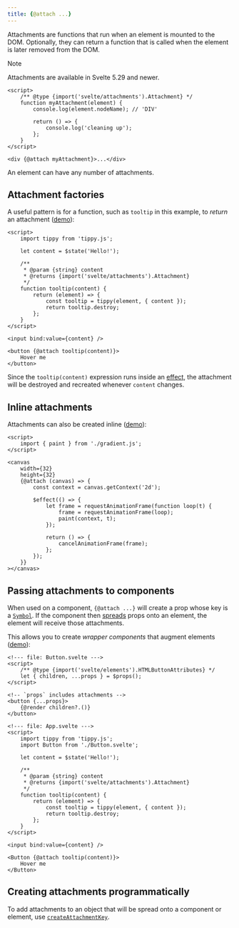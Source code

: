 ```yaml
---
title: {@attach ...}
---
```


Attachments are functions that run when an element is mounted to the DOM. Optionally, they can return a function that is called when the element is later removed from the DOM.

> [!NOTE]
> Attachments are available in Svelte 5.29 and newer.

```svelte
<script>
	/** @type {import('svelte/attachments').Attachment} */
	function myAttachment(element) {
		console.log(element.nodeName); // 'DIV'

		return () => {
			console.log('cleaning up');
		};
	}
</script>

<div {@attach myAttachment}>...</div>
```

An element can have any number of attachments.

## Attachment factories

A useful pattern is for a function, such as `tooltip` in this example, to _return_ an attachment ([demo](/playground/untitled#H4sIAAAAAAAAE3VT0XLaMBD8lavbDiaNCUlbHhTItG_5h5AH2T5ArdBppDOEMv73SkbGJGnH47F9t3un3TsfMyO3mInsh2SW1Sa7zlZKo8_E0zHjg42pGAjxBPxp7cTvUHOMldLjv-IVGUbDoUw295VTlh-WZslqa8kxsLL2ACtHWxh175NffnQfAAGikSGxYQGfPEvGfPSIWtOH0TiBVo2pWJEBJtKhQp4YYzjG9JIdcuMM5IZqHMPioY8vOSA997zQoevf4a7heO7cdp34olRiTGr07OhwH1IdoO2A7dLMbwahZq6MbRhKZWqxk7rBxTGVbuHmhCgb5qDgmIx_J6XtHHukHTrYYqx_YpzYng8aO4RYayql7hU-1ZJl0akqHBE_D9KLolwL-Dibzc7iSln9XjtqTF1UpMkJ2EmXR-BgQErsN4pxIJKr0RVO1qrxAqaTO4fbc9bKulZm3cfDY3aZDgvFGErWjmzhN7KmfX5rXyDeX8Pt1mU-hXjdBOrtuB97vK4GPUtmJ41XcRMEGDLD8do0nJ73zhUhSlyRw0t3vPqD8cjfLs-axiFgNBrkUd9Ulp50c-GLxlXAVlJX-ffpZyiSn7H0eLCUySZQcQdXlxj4El0Yv_FZvIKElqqGTruVLhzu7VRKCh22_5toOyxsWqLwwzK-cCbYNdg-hy-p9D7sbiZWUnts_wLUOF3CJgQAAA==)):

```svelte
<script>
	import tippy from 'tippy.js';

	let content = $state('Hello!');

	/**
	 * @param {string} content
	 * @returns {import('svelte/attachments').Attachment}
	 */
	function tooltip(content) {
		return (element) => {
			const tooltip = tippy(element, { content });
			return tooltip.destroy;
		};
	}
</script>

<input bind:value={content} />

<button {@attach tooltip(content)}>
	Hover me
</button>
```

Since the `tooltip(content)` expression runs inside an [effect]($effect), the attachment will be destroyed and recreated whenever `content` changes.

## Inline attachments

Attachments can also be created inline ([demo](/playground/untitled#H4sIAAAAAAAAE71WbW_aSBD-Kyt0VaBJyGKbqoUkOhdI68qGUkh6pPSDMY6xYwyH12Ab8d9vZtYE6DX38aQQe3fennlm1jvbUmTP3VKj9KcthO3MShelJz9041Ljx7YksiWKcAP2C0V9uazGazcUuDexY_d3-84iEm4kwE3pOnZW_lLcjqOx8OfLxUqwLVvafiTYjj2tFnN2Vr3yVvbUB4NqEJ81x9H11cEounbsaG3HaL_xp2J2s1WVHa5mru_NxMtyW6TAytKgwm5u2RYlYwF4YsEIVSrYDZMaVc8VLblXPlOmZ5UmxkP9P9ynJ9cR5fKxk7EIXQGQIV9wsXL_TtxY6JE_t4W_iO5wv_yURA6uWLhYLMuicrAdi_-2RAMCUGgTReUC8gUTB9mueC2WK1ckq4j9AhVytiPHDX_Fh_-PXBVvhcsdEHl7fSXZkeTHIgtdKp7c3UegUjRYjfM3hQ9ZjpOty407efbF5dyOnxssWYXlcWlqC7sBmDz3Kl575-k8bGIXvdMuvn7uKo_Zx3Ayv_Mnn-7FaH4X2Mo0m6gPyWObR5P5g2q0dc9q6fVeS8uMdifttRxvOg_DKf-ydkEHZBuj_ayZgeFZw472JfuoTb6niZPzyP78jTvtxdpUp-o0q6tWVl87c2dtBfrGan3Ip3Mn-hqkm9Ff3xbGp_6HLwqvWwOtDnFqZvAYmMPOxgyehTW8T7oZzy1fU8yhAXuW6La9xPJ5arW0fNLiWTfTamCnmsED2DlJd6BzM3DA1gBbPQVbDv444Qw6iTXgKfjxwC43B5QbyDzPgrXRNlAm0MZoW0nX5_B06Ak-Mc-k10L7kQe81M3gHvYAz0CvkTwAvC2IOdDT7kADDq0MdSHvxMp0XnAJeXyLrQCx8hTxj3J6L2Igbp5KDIRbSNw6YSPcuDfsI5ac8KI80yFWX0AeitHuox4-pa-BpoEvzKMOOSMfWDeBGIFXwP4gzOE9cu71kF_FEpgf8AF-eYq4wQZ5z8A_2HtUF_LRwjXEaYFvrBnkA7rg00L9pCfjJYjHxNzmG8qbeBlgjndBwT1ypyCG7gtPngcY-aTd8TBPM-h41vfiiX6hjsAT9g3yw4t9ReLGdR_rSjUEOfBDtQRcyKUhSI4cwG_SNlTiD3vou5XiO2IB_zniBhusJeanORnHPpLcU92oZ9F3RjUiTizkDnx2BPUv4KK6Qc9RHIwbTGPZ632vCzqjDHlxEFOK9l3C-Yx1UiQ_XDtgkjUkf0MjR59QJ5XiEqZ-geMZasBzmds9YIK-xadPfIkenTsPsWPP_YYHB2OkxXlIqT6DopYDXaOa-1i_jvwW0JkiPHhG8AwUsfpYV6gF4tFzeXYQD9ZDo76kHoV1l3r5MYa9WtG3VA-sPfYKxW5xhbiRvYm9IqhX8HwO8Ix0UL8471hLOtd16mPip4N5UR6AgRdnJ8dvCMip1vCjbw3khfFS6h9lI-jswjnHnpY16yPHWdGPGeHzMcdZTj1J_d3B_JVRjvnopCv5wD7RVdLDPqG4kscTTpQNfvPgbI3g_f-pS4--a3TGUynH_hvJb9QpDzXJg3fo3eyld1Xq3YHjmbn23lTh7sm1m3Gpwur8Df2umMq16vtlyqLF5cpdurb4zb12Gfu522Dv-HruR_IWpQGmuDdhGMILvNQQq8TdXbwyVB3NP6dT1angaKxyUxqlXuaNf40L8qKWg8-W0XV9weQdDYPXzX4YqsprvXlQpru5Dbf0kRIMSsZ-u8wvGPydeNxPTk-LFSvjlLQEY96Ex_XBXxWv_mroRp6Yoej8hmmV0wnNB7MlEK81j3dT2PXZGxnyRJKBpOyDAYkq7Pb2FsLupzips3KnoPVOY-esXFPes7csrewtYA8Eb5lli1k19qOyAAkMMLxyEsZbuW70i5MMnRR8HntxFvErXiZhguMfmL8gPOXmB3DC-E8aEafNVzVqqEGQXtdRUAcDvq6ioopSr-97tugAqvcyOar3iy3VnZLanbb1T1jZfrjxo2mp8WSHsbv7Bx1mHBBZDAAA)):

```svelte
<script>
	import { paint } from './gradient.js';
</script>

<canvas
	width={32}
	height={32}
	{@attach (canvas) => {
		const context = canvas.getContext('2d');

		$effect(() => {
			let frame = requestAnimationFrame(function loop(t) {
				frame = requestAnimationFrame(loop);
				paint(context, t);
			});

			return () => {
				cancelAnimationFrame(frame);
			};
		});
	}}
></canvas>
```

## Passing attachments to components

When used on a component, `{@attach ...}` will create a prop whose key is a [`Symbol`](https://developer.mozilla.org/en-US/docs/Web/JavaScript/Reference/Global_Objects/Symbol). If the component then [spreads](/tutorial/svelte/spread-props) props onto an element, the element will receive those attachments.

This allows you to create _wrapper components_ that augment elements ([demo](/playground/untitled#H4sIAAAAAAAAE3VUS3ObMBD-KxvajnFqsJM2PhA7TXrKob31FjITAbKtRkiMtDhJPfz3LiAMdpxhGJvdb1_fPnaeYjn3Iu-WIbJ04028lZDcetHDzsO3olbVApI74F1RhHbLJdayhFl-Sp5qhVwhufEWNjWiwJtYxSjyQhsEFEXxBiujcxg1_8O_dnQ9APwsEbVyiHDafjrvDZCgkiO4MLCEzxYZcn90z6XUZ6OxA61KlaIgV6i1pFC-sxjDrlbHaDiWRoGvdMbHsLzp5DES0mJnRxGaRBvcBHb7yFUTCQeunEWYcYtGv12TqgFUDbCK1WLaM6IWQhUlQiJUFm2ZLPly51xXMG0Rjoyd69C7UqqG2nu95QZyXvtvLVpri2-SN4hoLXXCZFfhQ8aQBU1VgdEaH_vSgyBZR_BpPp_vi0tY-rw2ulRZkGqpTQRbZvwa2BPgFC8bgbw31CbjJjAsE6WNYBZeGp7vtQXLMqHWnZx-5kM1TR5ycpkZXQR2wzL94l8Ur1C_3-g168SfQf1MyfRi3LW9fs77emJEw5QV9SREoLTq06tcczq7d6xEUcJX2vAhO1b843XK34e5unZEMBr15ekuKEusluWAF8lXhE2ZTP2r2RcIHJ-163FPKerCgYJLOB9i4GvNwviI5-gAQiFFBk3tBTOU3HFXEk0R8o86WvUD64aINhv5K3oRmpJXkw8uxMG6Hh6JY9X7OwGSqfUy9tDG3sHNoEi0d_d_fv9qndxRU0VClFqo3KVo3U655Hnt1PXB3Qra2Y2QGdEwgTAMCxopsoxOe6SD0gD8movDhT0LAnhqlE8gVCpLWnRoV7OJCkFAwEXitrYL1W7p7pbiE_P7XH6E_rihODm5s52XtiH9Ekaw0VgI9exadWL1uoEYjPtg2672k5szsxbKyWB2fdT0w5Y_0hcT8oXOlRetmLS8-g-6TLXXQgYAAA==)):

```svelte
<!--- file: Button.svelte --->
<script>
	/** @type {import('svelte/elements').HTMLButtonAttributes} */
	let { children, ...props } = $props();
</script>

<!-- `props` includes attachments -->
<button {...props}>
	{@render children?.()}
</button>
```

```svelte
<!--- file: App.svelte --->
<script>
	import tippy from 'tippy.js';
	import Button from './Button.svelte';

	let content = $state('Hello!');

	/**
	 * @param {string} content
	 * @returns {import('svelte/attachments').Attachment}
	 */
	function tooltip(content) {
		return (element) => {
			const tooltip = tippy(element, { content });
			return tooltip.destroy;
		};
	}
</script>

<input bind:value={content} />

<Button {@attach tooltip(content)}>
	Hover me
</Button>
```

## Creating attachments programmatically

To add attachments to an object that will be spread onto a component or element, use [`createAttachmentKey`](svelte-attachments#createAttachmentKey).
